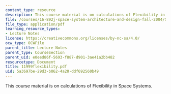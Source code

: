 ```yaml
---
content_type: resource
description: This course material is on calculations of Flexibility in Space Systems.
file: /courses/16-892j-space-system-architecture-and-design-fall-2004/5a3697be29d3b0624a20ddf692560b49_11999flexibility.pdf
file_type: application/pdf
learning_resource_types:
- Lecture Notes
license: https://creativecommons.org/licenses/by-nc-sa/4.0/
ocw_type: OCWFile
parent_title: Lecture Notes
parent_type: CourseSection
parent_uid: e0eed86f-5693-f887-d901-3ae41a2bb482
resourcetype: Document
title: 11999flexibility.pdf
uid: 5a3697be-29d3-b062-4a20-ddf692560b49
---
```

This course material is on calculations of Flexibility in Space Systems.